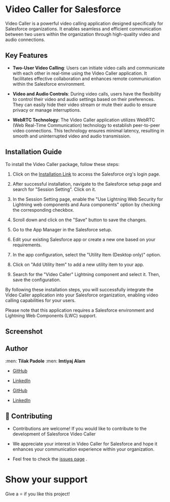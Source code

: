 # Video Caller for Salesforce

Video Caller is a powerful video calling application designed specifically for Salesforce organizations. It enables seamless and efficient communication between two users within the organization through high-quality video and audio connections.

## Key Features

- **Two-User Video Calling**: Users can initiate video calls and communicate with each other in real-time using the Video Caller application. It facilitates effective collaboration and enhances remote communication within the Salesforce environment.

- **Video and Audio Controls**: During video calls, users have the flexibility to control their video and audio settings based on their preferences. They can easily hide their video stream or mute their audio to ensure privacy or manage interruptions.

- **WebRTC Technology**: The Video Caller application utilizes WebRTC (Web Real-Time Communication) technology to establish peer-to-peer video connections. This technology ensures minimal latency, resulting in smooth and uninterrupted video and audio transmission.

## Installation Guide

To install the Video Caller package, follow these steps:

1. Click on the [Installation Link](https://login.salesforce.com/packaging/installPackage.apexp?p0=04t2w0000093oMy) to access the Salesforce org's login page.

2. After successful installation, navigate to the Salesforce setup page and search for "Session Setting". Click on it.

3. In the Session Setting page, enable the "Use Lightning Web Security for Lightning web components and Aura components" option by checking the corresponding checkbox.

4. Scroll down and click on the "Save" button to save the changes.

5. Go to the App Manager in the Salesforce setup.

6. Edit your existing Salesforce app or create a new one based on your requirements.

7. In the app configuration, select the "Utility Item (Desktop only)" option.

8. Click on "Add Utility Item" to add a new utility item to your app.

9. Search for the "Video Caller" Lightning component and select it. Then, save the configuration.

By following these installation steps, you will successfully integrate the Video Caller application into your Salesforce organization, enabling video calling capabilities for your users.

Please note that this application requires a Salesforce environment and Lightning Web Components (LWC) support.

## Screenshot 


## Author

:men: **Tilak Padole**
:men: **Imtiyaj Alam**

- [GitHub](https://github.com/Tilak612)
- [LinkedIn](https://linkedin.com/in/https://www.linkedin.com/in/tilak-padole)
  
- [GitHub](https://github.com/imtiyaj786)
- [LinkedIn](https://www.linkedin.com/in/imtiyaj786/)

## 🤝 Contributing

- Contributions are welcome! If you would like to contribute to the development of Salesforce Video Caller

- We appreciate your interest in Video Caller for Salesforce and hope it enhances your communication experience within your organization.

- Feel free to check the [issues page](https://github.com/Tilak612/Salesforce_Video_Caller/issues) .

# Show your support

Give a ⭐ if you like this project!
